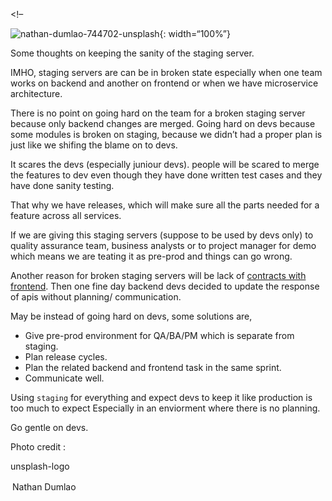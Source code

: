 &lt;!–

![nathan-dumlao-744702-unsplash](https://s3.ap-south-1.amazonaws.com/revathskumar-blog-images/2019/staging-servers/nathan-dumlao-744702-unsplash.jpg){: width=“100%”}

Some thoughts on keeping the sanity of the staging server.

IMHO, staging servers are can be in broken state especially when one team works on backend and another on frontend or when we have microservice architecture.

There is no point on going hard on the team for a broken staging server because only backend changes are merged. Going hard on devs because some modules is broken on staging, because we didn’t had a proper plan is just like we shifing the blame on to devs.

It scares the devs (especially juniour devs). people will be scared to merge the features to dev even though they have done written test cases and they have done sanity testing.

That why we have releases, which will make sure all the parts needed for a feature across all services.

If we are giving this staging servers (suppose to be used by devs only) to quality assurance team, business analysts or to project manager for demo which means we are teating it as pre-prod and things can go wrong.

Another reason for broken staging servers will be lack of [contracts with frontend](/2018/12/opinion-unblocking-frontend.html). Then one fine day backend devs decided to update the response of apis without planning/ communication.

May be instead of going hard on devs, some solutions are,

-   Give pre-prod environment for QA/BA/PM which is separate from staging.
-   Plan release cycles.
-   Plan the related backend and frontend task in the same sprint.
-   Communicate well.

Using `staging` for everything and expect devs to keep it like production is too much to expect Especially in an enviorment where there is no planning.

Go gentle on devs.

Photo credit :

unsplash-logo

<span style="display:inline-block;padding:2px 3px">Nathan Dumlao</span>
